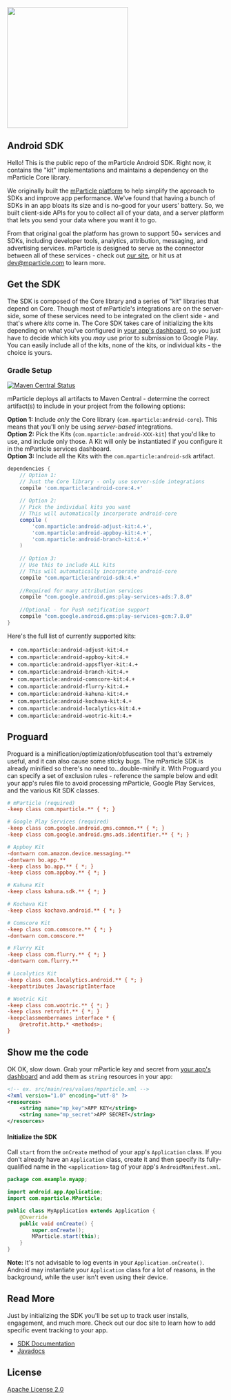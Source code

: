 <img src="https://www.mparticle.com/assets/img/logo.svg" width="280">

## Android SDK

Hello! This is the public repo of the mParticle Android SDK. Right now, it contains the "kit" implementations and maintains a dependency on the mParticle Core library. 

We originally built the [mParticle platform](www.mparticle.com) to help simplify the approach to SDKs and improve app performance. We've found that having a bunch of SDKs in an app bloats its size and is no-good for your users' battery. So, we built client-side APIs for you to collect all of your data, and a server platform that lets you send your data where you want it to go.

From that original goal the platform has grown to support 50+ services and SDKs, including developer tools, analytics, attribution, messaging, and advertising services. mParticle is designed to serve as the connector between all of these services - check out [our site](www.mparticle.com), or hit us at dev@mparticle.com to learn more.

## Get the SDK

The SDK is composed of the Core library and a series of "kit" libraries that depend on Core. Though most of mParticle's integrations are on the server-side, some of these services need to be integrated on the client side - and that's where *kits* come in. The Core SDK takes care of initializing the kits depending on what you've configured in [your app's dashboard](http://app.mparticle.com), so you just have to decide which kits you *may* use prior to submission to Google Play. You can easily include all of the kits, none of the kits, or individual kits - the choice is yours.

### Gradle Setup

[![Maven Central Status](https://maven-badges.herokuapp.com/maven-central/com.mparticle/android-core/badge.svg?style=flat-square)](https://search.maven.org/#search%7Cga%7C1%7Cmparticle)

mParticle deploys all artifacts to Maven Central - determine the correct artifact(s) to include in your project from the following options:

**Option 1:** Include *only* the Core library (`com.mparticle:android-core`). This means that you'll only be using *server-based* integrations.  
**Option 2:** Pick the Kits (`com.mparticle:android-XXX-kit`) that you'd like to use, and include only those. A Kit will only be instantiated if you configure it in the mParticle services dashboard.  
**Option 3:** Include all the Kits with the `com.mparticle:android-sdk` artifact.  

```groovy
dependencies {
    // Option 1: 
    // Just the Core library - only use server-side integrations
    compile 'com.mparticle:android-core:4.+'
    
    // Option 2: 
    // Pick the individual kits you want
    // This will automatically incorporate android-core
    compile (
        'com.mparticle:android-adjust-kit:4.+',
        'com.mparticle:android-appboy-kit:4.+',
        'com.mparticle:android-branch-kit:4.+'
    )
    
    // Option 3: 
    // Use this to include ALL kits
    // This will automatically incorporate android-core
    compile "com.mparticle:android-sdk:4.+"
    
    //Required for many attribution services
    compile "com.google.android.gms:play-services-ads:7.8.0"
    
    //Optional - for Push notification support
    compile "com.google.android.gms:play-services-gcm:7.8.0"
}
```

Here's the full list of currently supported kits:

- `com.mparticle:android-adjust-kit:4.+`
- `com.mparticle:android-appboy-kit:4.+`
- `com.mparticle:android-appsflyer-kit:4.+`
- `com.mparticle:android-branch-kit:4.+`
- `com.mparticle:android-comscore-kit:4.+`
- `com.mparticle:android-flurry-kit:4.+`
- `com.mparticle:android-kahuna-kit:4.+`
- `com.mparticle:android-kochava-kit:4.+`
- `com.mparticle:android-localytics-kit:4.+`
- `com.mparticle:android-wootric-kit:4.+`

## Proguard

Proguard is a minification/optimization/obfuscation tool that's extremely useful, and it can also cause some sticky bugs. The mParticle SDK is already minified so there's no need to...double-minify it. With Proguard you can specify a set of exclusion rules - reference the sample below and edit your app's rules file to avoid processing mParticle, Google Play Services, and the various Kit SDK classes.

```ini
# mParticle (required)
-keep class com.mparticle.** { *; }

# Google Play Services (required)
-keep class com.google.android.gms.common.** { *; }
-keep class com.google.android.gms.ads.identifier.** { *; }

# Appboy Kit
-dontwarn com.amazon.device.messaging.**
-dontwarn bo.app.**
-keep class bo.app.** { *; } 
-keep class com.appboy.** { *; }

# Kahuna Kit
-keep class kahuna.sdk.** { *; } 

# Kochava Kit
-keep class kochava.android.** { *; } 

# Comscore Kit
-keep class com.comscore.** { *; } 
-dontwarn com.comscore.**

# Flurry Kit
-keep class com.flurry.** { *; }
-dontwarn com.flurry.**

# Localytics Kit
-keep class com.localytics.android.** { *; }
-keepattributes JavascriptInterface

# Wootric Kit
-keep class com.wootric.** { *; }
-keep class retrofit.** { *; }
-keepclassmembernames interface * {
    @retrofit.http.* <methods>;
}
```

## Show me the code

OK OK, slow down. Grab your mParticle key and secret from [your app's dashboard](https://app.mparticle.com/apps) and add them as `string` resources in your app:

```xml
<!-- ex. src/main/res/values/mparticle.xml -->
<?xml version="1.0" encoding="utf-8" ?>
<resources>
    <string name="mp_key">APP KEY</string>
    <string name="mp_secret">APP SECRET</string>
</resources>
```

#### Initialize the SDK

Call `start` from the `onCreate` method of your app's `Application` class. If you don't already have an `Application` class, create it and then specify its fully-qualified name in the `<application>` tag of your app's `AndroidManifest.xml`.

```java
package com.example.myapp;

import android.app.Application;
import com.mparticle.MParticle;

public class MyApplication extends Application {
    @Override
    public void onCreate() {
        super.onCreate();
        MParticle.start(this);
    }
}
```

**Note:** It's not advisable to log events in your `Application.onCreate()`. Android may instantiate your `Application` class for a lot of reasons, in the background, while the user isn't even using their device. 

## Read More

Just by initializing the SDK you'll be set up to track user installs, engagement, and much more. Check out our doc site to learn how to add specific event tracking to your app.

* [SDK Documentation](http://docs.mparticle.com/#sdk-documentation)
* [Javadocs](http://docs.mparticle.com/includes/javadocs)

## License

[Apache License 2.0](http://www.apache.org/licenses/LICENSE-2.0)

